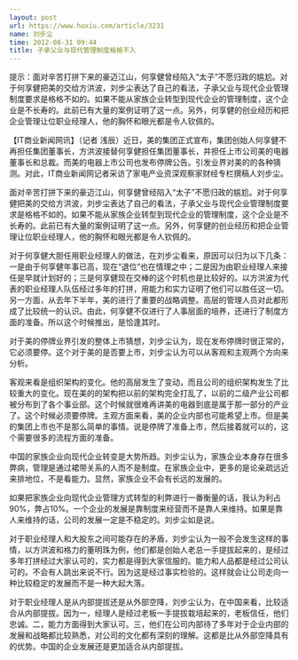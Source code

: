 ```yaml
---
layout: post
url: https://www.huxiu.com/article/3231
name: 刘步尘
time: 2012-08-31 09:44
title: 子承父业与现代管理制度格格不入
---
```

提示：面对辛苦打拼下来的豪迈江山，何享健曾经陷入“太子”不愿归政的尴尬。对于何享健把美的交给方洪波，刘步尘表达了自己的看法，子承父业与现代企业管理制度要求是格格不如的。如果不能从家族企业转型到现代企业的管理制度，这个企业是不长寿的。此前已有大量的案例证明了这一点。另外，何享健的创业经历和把企业管理让位职业经理人，他的胸怀和眼光都是令人钦佩的。

【IT商业新闻网讯】（记者 浅辰）近日，美的集团正式宣布，集团创始人何享健不再担任集团董事长，方洪波接替何享健担任集团董事长，并担任上市公司美的电器董事长和总裁。而美的电器上市公司也发布停牌公告。引发业界对美的的各种猜测。对此，IT商业新闻网记者采访了家电产业资深观察家财经专栏撰稿人刘步尘。

面对辛苦打拼下来的豪迈江山，何享健曾经陷入“太子”不愿归政的尴尬。对于何享健把美的交给方洪波，刘步尘表达了自己的看法，子承父业与现代企业管理制度要求是格格不如的。如果不能从家族企业转型到现代企业的管理制度，这个企业是不长寿的。此前已有大量的案例证明了这一点。另外，何享健的创业经历和把企业管理让位职业经理人，他的胸怀和眼光都是令人钦佩的。

对于何享健大胆任用职业经理人的做法，在刘步尘看来，原因可以归为以下几条：一是由于何享健年事已高，现在“退位”也在情理之中；二是因为由职业经理人来接任是早就计划好的；三是何享健现在交棒的这个时机也是比较好的。以方洪波为代表的职业经理人队伍经过多年的打拼，用能力和实力证明了他们可以胜任这一切。另一方面，从去年下半年，美的进行了重要的战略调整。高层的管理人员对此都形成了比较统一的认识。由此，何享健不仅进行了人事层面的培养，还进行了制度方面的准备。所以这个时候推出，是恰逢其时。

对于美的停牌业界引发的整体上市猜想，刘步尘认为，现在发布停牌时很正常的，它必须要停。这个对于美的是否要上市，刘步尘认为可以从客观和主观两个方向来分析。

客观来看是组织架构的变化。他的高层发生了变动，而且公司的组织架构发生了比较重大的变化。现在美的的架构把以前的架构完全打乱了，以前的二级产业公司都被分布到了各个事业部。这个时候就很难再讲美的电器到底是属于那一部分的产业了。这个时候必须要停牌。主观方面来看，美的企业内部也可能希望上市。但是美的集团上市也不是那么简单的事情。说是停牌了准备上市，然后接着就可以的，这个需要很多的流程方面的准备。

中国的家族企业向现代企业转变是大势所趋。刘步尘认为，家族企业本身存在很多弊病，管理是通过裙带关系的人而不是制度。在家族企业中，更多的是论亲疏远近来排地位，不是看能力。显然，家族企业不会有长远的发展的。

如果把家族企业向现代企业管理方式转型的利弊进行一番衡量的话，我认为利占90%，弊占10%。一个企业的发展是靠制度来经营而不是靠人来维持。如果是靠人来维持的话，公司的发展一定是不稳定的。刘步尘如是说。

对于职业经理人和大股东之间可能存在的矛盾，刘步尘认为一般不会发生这样的事情，以方洪波和格力的董明珠为例，他们都是创始人老总一手提拔起来的，是经过多年打拼经过大家认可的，实力都是得到大家信服的。能力和人品都是经过公司认可的。不会有人跳出来说不行。因为这是经过事实检验的。这样就会让公司走向一种比较稳定的发展而不是一种大起大落。

对于职业经理人是从内部提拔还是从外部空降，刘步尘认为，在中国来看，比较适合从内部提拔。因为一，经理人是经过老板一手提拔栽培起来的，老板信任，他们忠诚。二，能力方面得到大家认可。三，他们在公司内部待了多年对于企业内部的发展和战略都比较熟悉，对公司的文化都有深刻的理解。这都是比从外部空降具有的优势。中国的企业发展还是更加适合从内部提拔。

